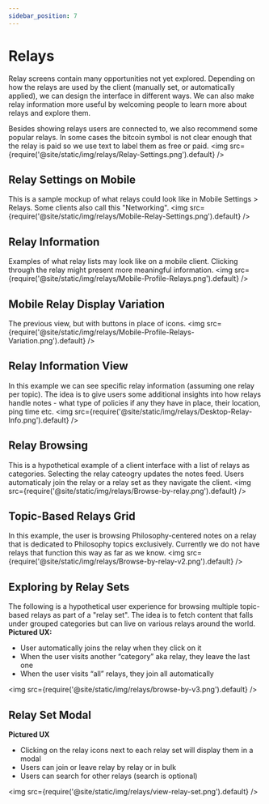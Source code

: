 ```yaml
---
sidebar_position: 7
---
```


# Relays
Relay screens contain many opportunities not yet explored. Depending on how the relays are used by the client (manually set, or automatically applied), we can design the interface in different ways. We can also make relay information more useful by welcoming people to learn more about relays and explore them. 

Besides showing relays users are connected to, we also recommend some popular relays. In some cases the bitcoin symbol is not clear enough that the relay is paid so we use text to label them as free or paid. 
<img src={require('@site/static/img/relays/Relay-Settings.png').default} />

## Relay Settings on Mobile
This is a sample mockup of what relays could look like in Mobile Settings > Relays. Some clients also call this "Networking". 
<img src={require('@site/static/img/relays/Mobile-Relay-Settings.png').default} />

## Relay Information
Examples of what relay lists may look like on a mobile client. Clicking through the relay might present more meaningful information.
<img src={require('@site/static/img/relays/Mobile-Profile-Relays.png').default} />

## Mobile Relay Display Variation
The previous view, but with buttons in place of icons.
<img src={require('@site/static/img/relays/Mobile-Profile-Relays-Variation.png').default} />

## Relay Information View
In this example we can see specific relay information (assuming one relay per topic). The idea is to give users some additional insights into how relays handle notes - what type of policies if any they have in place, their location, ping time etc. 
<img src={require('@site/static/img/relays/Desktop-Relay-Info.png').default} />

## Relay Browsing
This is a hypothetical example of a client interface with a list of relays as categories. Selecting the relay cateogry updates the notes feed. Users automaticaly join the relay or a relay set as they navigate the client.
<img src={require('@site/static/img/relays/Browse-by-relay.png').default} />

## Topic-Based Relays Grid
In this example, the user is browsing Philosophy-centered notes on a relay that is dedicated to Philosophy topics exclusively. Currently we do not have relays that function this way as far as we know.
<img src={require('@site/static/img/relays/Browse-by-relay-v2.png').default} />

## Exploring by Relay Sets
The following is a hypothetical user experience for browsing multiple topic-based relays as part of a "relay set". The idea is to fetch content that falls under grouped categories but can live on various relays around the world.
**Pictured UX:**
- User automatically joins the relay when they click on it
- When the user visits another “category” aka relay, they leave the last one
- When the user visits “all” relays, they join all automatically

<img src={require('@site/static/img/relays/browse-by-v3.png').default} />

## Relay Set Modal
**Pictured UX**
- Clicking on the relay icons next to each relay set will display them in a modal
- Users can join or leave relay by relay or in bulk
- Users can search for other relays (search is optional)
  
<img src={require('@site/static/img/relays/view-relay-set.png').default} />
